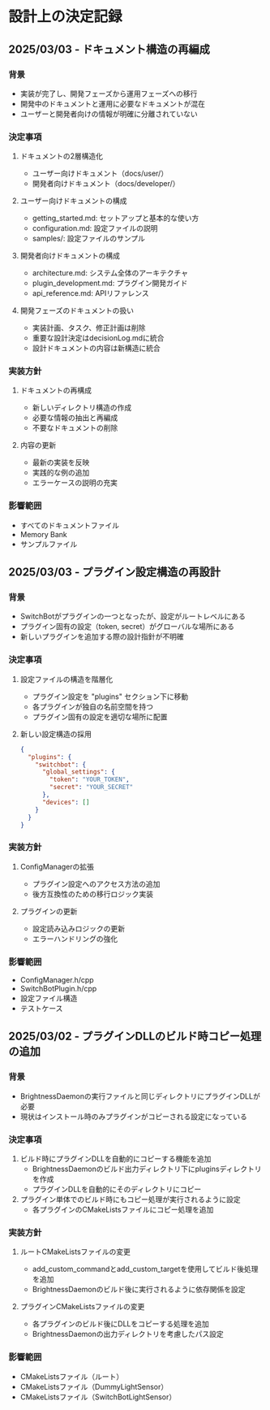 # 設計上の決定記録

## 2025/03/03 - ドキュメント構造の再編成

### 背景
- 実装が完了し、開発フェーズから運用フェーズへの移行
- 開発中のドキュメントと運用に必要なドキュメントが混在
- ユーザーと開発者向けの情報が明確に分離されていない

### 決定事項
1. ドキュメントの2層構造化
   - ユーザー向けドキュメント（docs/user/）
   - 開発者向けドキュメント（docs/developer/）

2. ユーザー向けドキュメントの構成
   - getting_started.md: セットアップと基本的な使い方
   - configuration.md: 設定ファイルの説明
   - samples/: 設定ファイルのサンプル

3. 開発者向けドキュメントの構成
   - architecture.md: システム全体のアーキテクチャ
   - plugin_development.md: プラグイン開発ガイド
   - api_reference.md: APIリファレンス

4. 開発フェーズのドキュメントの扱い
   - 実装計画、タスク、修正計画は削除
   - 重要な設計決定はdecisionLog.mdに統合
   - 設計ドキュメントの内容は新構造に統合

### 実装方針
1. ドキュメントの再構成
   - 新しいディレクトリ構造の作成
   - 必要な情報の抽出と再編成
   - 不要なドキュメントの削除

2. 内容の更新
   - 最新の実装を反映
   - 実践的な例の追加
   - エラーケースの説明の充実

### 影響範囲
- すべてのドキュメントファイル
- Memory Bank
- サンプルファイル

## 2025/03/03 - プラグイン設定構造の再設計

### 背景
- SwitchBotがプラグインの一つとなったが、設定がルートレベルにある
- プラグイン固有の設定（token, secret）がグローバルな場所にある
- 新しいプラグインを追加する際の設計指針が不明確

### 決定事項
1. 設定ファイルの構造を階層化
   - プラグイン設定を "plugins" セクション下に移動
   - 各プラグインが独自の名前空間を持つ
   - プラグイン固有の設定を適切な場所に配置

2. 新しい設定構造の採用
   ```json
   {
     "plugins": {
       "switchbot": {
         "global_settings": {
           "token": "YOUR_TOKEN",
           "secret": "YOUR_SECRET"
         },
         "devices": []
       }
     }
   }
   ```

### 実装方針
1. ConfigManagerの拡張
   - プラグイン設定へのアクセス方法の追加
   - 後方互換性のための移行ロジック実装

2. プラグインの更新
   - 設定読み込みロジックの更新
   - エラーハンドリングの強化

### 影響範囲
- ConfigManager.h/cpp
- SwitchBotPlugin.h/cpp
- 設定ファイル構造
- テストケース

## 2025/03/02 - プラグインDLLのビルド時コピー処理の追加

### 背景
- BrightnessDaemonの実行ファイルと同じディレクトリにプラグインDLLが必要
- 現状はインストール時のみプラグインがコピーされる設定になっている

### 決定事項
1. ビルド時にプラグインDLLを自動的にコピーする機能を追加
   - BrightnessDaemonのビルド出力ディレクトリ下にpluginsディレクトリを作成
   - プラグインDLLを自動的にそのディレクトリにコピー
2. プラグイン単体でのビルド時にもコピー処理が実行されるように設定
   - 各プラグインのCMakeListsファイルにコピー処理を追加

### 実装方針
1. ルートCMakeListsファイルの変更
   - add_custom_commandとadd_custom_targetを使用してビルド後処理を追加
   - BrightnessDaemonのビルド後に実行されるように依存関係を設定

2. プラグインCMakeListsファイルの変更
   - 各プラグインのビルド後にDLLをコピーする処理を追加
   - BrightnessDaemonの出力ディレクトリを考慮したパス設定

### 影響範囲
- CMakeListsファイル（ルート）
- CMakeListsファイル（DummyLightSensor）
- CMakeListsファイル（SwitchBotLightSensor）
